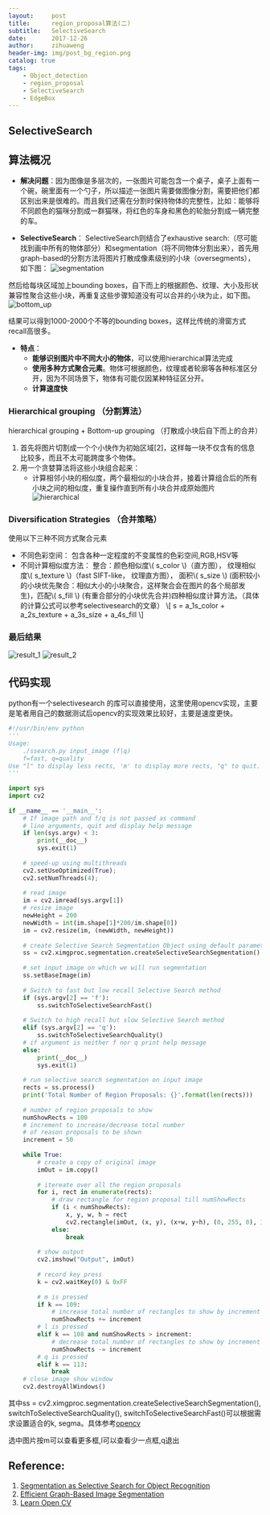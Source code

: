 ```yaml
---
layout:     post
title:      region_proposal算法(二)
subtitle:   SelectiveSearch
date:       2017-12-26
author:     zihuaweng
header-img: img/post_bg_region.png
catalog: true
tags:
    - Object_detection
    - region_proposal
    - SelectiveSearch
    - EdgeBox
---
```


## SelectiveSearch

## 算法概况


- **解决问题**：因为图像是多层次的，一张图片可能包含一个桌子，桌子上面有一个碗，碗里面有一个勺子，所以描述一张图片需要做图像分割，需要把他们都区别出来是很难的。而且我们还需在分割时保持物体的完整性，比如：能够将不同颜色的猫咪分割成一群猫咪，将红色的车身和黑色的轮胎分割成一辆完整的车。

- **SelectiveSearch**： SelectiveSearch则结合了exhaustive search:（尽可能找到画中所有的物体部分）和segmentation（将不同物体分割出来），首先用 graph-based的分割方法将图片打散成像素级别的小块（oversegments），如下图：
![segmentation](http://zihuaweng.github.io/post_images/selective_search/segmentation.png)

然后给每块区域加上bounding boxes，自下而上的根据颜色、纹理、大小及形状兼容性聚合这些小块，再重复这些步骤知道没有可以合并的小块为止，如下图。
![bottom_up](http://zihuaweng.github.io/post_images/selective_search/bottom_up.png)

结果可以得到1000-2000个不等的bounding boxes，这样比传统的滑窗方式recall高很多。

- **特点**： 
	- **能够识别图片中不同大小的物体**，可以使用hierarchical算法完成
	- **使用多种方式聚合元素**。物体可根据颜色，纹理或者轮廓等各种标准区分开，因为不同场景下，物体有可能仅因某种特征区分开。
	- **计算速度快**

### Hierarchical grouping （分割算法）
hierarchical grouping + Bottom-up grouping （打散成小块后自下而上的合并）
1. 首先将图片切割成一个个小快作为初始区域[2]，这样每一块不仅含有的信息比较多，而且不太可能跨度多个物体。
2. 用一个贪婪算法将这些小块组合起来：
	- 计算相邻小块的相似度，两个最相似的小块合并，接着计算组合后的所有小块之间的相似度，重复操作直到所有小块合并成原始图片
![hierarchical](http://zihuaweng.github.io/post_images/selective_search/hierarchical.png)

### Diversification Strategies （合并策略）
使用以下三种不同方式聚合元素
- 不同色彩空间： 包含各种一定程度的不变属性的色彩空间,RGB,HSV等
- 不同计算相似度方法： 整合：颜色相似度\\( s_color \\)（直方图）， 纹理相似度\\( s_texture \\)（fast SIFT-like， 纹理直方图）， 面积\\( s_size \\) (面积较小的小块优先聚合：相似大小的小块聚合，这样聚合会在图片的各个局部发生)，匹配\\( s_fill \\) (有重合部分的小块优先合并)四种相似度计算方法。（具体的计算公式可以参考selectivesearch的文章）
\\[ s = a_1s_color + a_2s_texture + a_3s_size + a_4s_fill \\]

### 最后结果
![result_1](http://zihuaweng.github.io/post_images/selective_search/result_1.png)
![result_2](http://zihuaweng.github.io/post_images/selective_search/result_2.png)

## 代码实现
python有一个selectivesearch 的库可以直接使用，这里使用opencv实现，主要是笔者用自己的数据测试后opencv的实现效果比较好，主要是速度更快。
~~~~~ python
#!/usr/bin/env python
'''
Usage:
    ./ssearch.py input_image (f|q)
    f=fast, q=quality
Use "l" to display less rects, 'm' to display more rects, "q" to quit.
'''
 
import sys
import cv2
 
if __name__ == '__main__':
    # If image path and f/q is not passed as command
    # line arguments, quit and display help message
    if len(sys.argv) < 3:
        print(__doc__)
        sys.exit(1)
 
    # speed-up using multithreads
    cv2.setUseOptimized(True);
    cv2.setNumThreads(4);
 
    # read image
    im = cv2.imread(sys.argv[1])
    # resize image
    newHeight = 200
    newWidth = int(im.shape[1]*200/im.shape[0])
    im = cv2.resize(im, (newWidth, newHeight))    
 
    # create Selective Search Segmentation Object using default parameters
    ss = cv2.ximgproc.segmentation.createSelectiveSearchSegmentation()
 
    # set input image on which we will run segmentation
    ss.setBaseImage(im)
 
    # Switch to fast but low recall Selective Search method
    if (sys.argv[2] == 'f'):
        ss.switchToSelectiveSearchFast()
 
    # Switch to high recall but slow Selective Search method
    elif (sys.argv[2] == 'q'):
        ss.switchToSelectiveSearchQuality()
    # if argument is neither f nor q print help message
    else:
        print(__doc__)
        sys.exit(1)
 
    # run selective search segmentation on input image
    rects = ss.process()
    print('Total Number of Region Proposals: {}'.format(len(rects)))
     
    # number of region proposals to show
    numShowRects = 100
    # increment to increase/decrease total number
    # of reason proposals to be shown
    increment = 50
 
    while True:
        # create a copy of original image
        imOut = im.copy()
 
        # itereate over all the region proposals
        for i, rect in enumerate(rects):
            # draw rectangle for region proposal till numShowRects
            if (i < numShowRects):
                x, y, w, h = rect
                cv2.rectangle(imOut, (x, y), (x+w, y+h), (0, 255, 0), 1, cv2.LINE_AA)
            else:
                break
 
        # show output
        cv2.imshow("Output", imOut)
 
        # record key press
        k = cv2.waitKey(0) & 0xFF
 
        # m is pressed
        if k == 109:
            # increase total number of rectangles to show by increment
            numShowRects += increment
        # l is pressed
        elif k == 108 and numShowRects > increment:
            # decrease total number of rectangles to show by increment
            numShowRects -= increment
        # q is pressed
        elif k == 113:
            break
    # close image show window
    cv2.destroyAllWindows()
~~~~~
其中ss = cv2.ximgproc.segmentation.createSelectiveSearchSegmentation(), switchToSelectiveSearchQuality(), switchToSelectiveSearchFast()可以根据需求设置适合的k, segma。具体参考[opencv](https://docs.opencv.org/trunk/d6/d6d/classcv_1_1ximgproc_1_1segmentation_1_1SelectiveSearchSegmentation.html#a53c44312781ded2945c4abb1aa650351)

选中图片按m可以查看更多框,l可以查看少一点框,q退出

## Reference:
1. [Segmentation as Selective Search for Object Recognition](https://www.koen.me/research/selectivesearch/)
2. [Efficient Graph-Based Image Segmentation](http://cs.brown.edu/~pff/segment/)
3. [Learn Open CV](http://www.learnopencv.com/selective-search-for-object-detection-cpp-python/)
